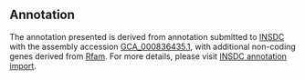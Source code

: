 

Annotation
----------

The annotation presented is derived from annotation submitted to
[INSDC](http://www.insdc.org) with the assembly accession
[GCA\_000836435.1](http://www.ebi.ac.uk/ena/data/view/GCA_000836435.1),
with additional non-coding genes derived from
[Rfam](http://rfam.xfam.org/). For more details, please visit [INSDC
annotation
import](http://ensemblgenomes.org/info/data/insdc_annotation).
